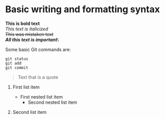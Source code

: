 # Basic writing and formatting syntax

**This is bold text**\
*This text is italicized*	\
~~This was mistaken text~~	\
***All this text is important***\

Some basic Git commands are:
```
git status
git add
git commit
```

> Text that is a quote

1. First list item
   - First nested list item
     - Second nested list item

2. Second list item
